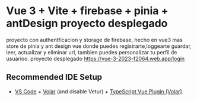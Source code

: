 # Vue 3 + Vite + firebase + pinia + antDesign proyecto desplegado

proyecto con authentficacion y storage de firebase, hecho en vue3  mas store de pinia y ant design vue donde puedes registrarte,loggearte guardar, leer, actualizar y eliminar url, tambien puedes personalizar tu perfil de usuarioo.
proyecto desplegado https://vue-3-2023-f2064.web.app/login

## Recommended IDE Setup

- [VS Code](https://code.visualstudio.com/) + [Volar](https://marketplace.visualstudio.com/items?itemName=Vue.volar) (and disable Vetur) + [TypeScript Vue Plugin (Volar)](https://marketplace.visualstudio.com/items?itemName=Vue.vscode-typescript-vue-plugin).
